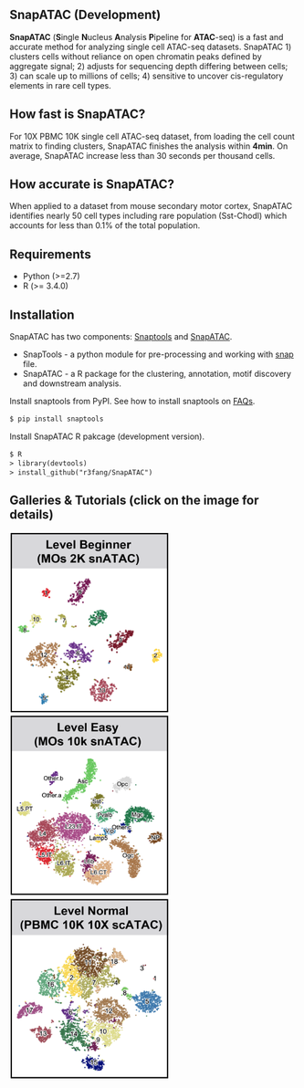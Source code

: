 ## SnapATAC (Development)
**SnapATAC** (**S**ingle **N**ucleus **A**nalysis **P**ipeline for **ATAC**-seq) is a fast and accurate method for analyzing single cell ATAC-seq datasets. SnapATAC 1) clusters cells without reliance on open chromatin peaks defined by aggregate signal; 2) adjusts for sequencing depth differing between cells; 3) can scale up to millions of cells; 4) sensitive to uncover cis-regulatory elements in rare cell types. 

## How fast is SnapATAC?  
For 10X PBMC 10K single cell ATAC-seq dataset, from loading the cell count matrix to finding clusters, SnapATAC finishes the analysis within **4min**. On average, SnapATAC increase less than 30 seconds per thousand cells. 

## How accurate is SnapATAC?  
When applied to a dataset from mouse secondary motor cortex, SnapATAC identifies nearly 50 cell types including rare population (Sst-Chodl) which accounts for less than 0.1% of the total population.

## Requirements  
* Python (>=2.7)
* R (>= 3.4.0)

## Installation

SnapATAC has two components: [Snaptools](https://github.com/r3fang/SnapTools) and [SnapATAC](https://github.com/r3fang/SnapATAC). 

* SnapTools - a python module for pre-processing and working with [snap](https://github.com/r3fang/SnapATAC/wiki/FAQs) file. 
* SnapATAC  - a R package for the clustering, annotation, motif discovery and downstream analysis.    

Install snaptools from PyPI. See how to install snaptools on [FAQs](https://github.com/r3fang/SnapATAC/wiki/FAQs). 

```bash
$ pip install snaptools
```

Install SnapATAC R pakcage (development version). 

```
$ R
> library(devtools)
> install_github("r3fang/SnapATAC")
```

## Galleries & Tutorials (click on the image for details)
[<img src="./images/MOS_2k.png" width="280" height="318" />](./examples/MOS_2k/MOS_2k.md)
[<img src="./images/Fang_2019.png" width="280" height="318" />](./examples/Fang_2019/Fang_2019.md)
[<img src="./images/10X_10k.png" width="280" height="318" />](./examples/10X_10k/10X_10k.md)
